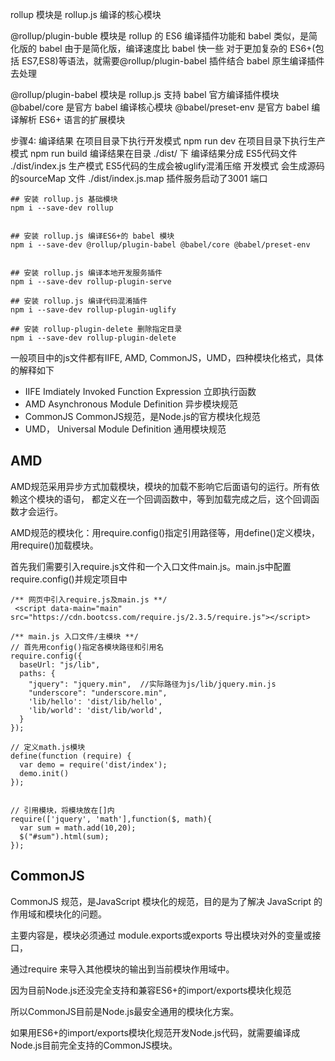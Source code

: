 rollup 模块是 rollup.js 编译的核心模块

@rollup/plugin-buble 模块是 rollup 的 ES6 编译插件功能和 babel 类似，是简化版的 babel 由于是简化版，编译速度比 babel 快一些
对于更加复杂的 ES6+(包括 ES7,ES8)等语法，就需要@rollup/plugin-babel 插件结合 babel 原生编译插件去处理

@rollup/plugin-babel 模块是 rollup.js 支持 babel 官方编译插件模块
@babel/core 是官方 babel 编译核心模块
@babel/preset-env 是官方 babel 编译解析 ES6+ 语言的扩展模块



步骤4: 编译结果
在项目目录下执行开发模式 npm run dev
在项目目录下执行生产模式 npm run build
编译结果在目录 ./dist/ 下
编译结果分成
ES5代码文件 ./dist/index.js
生产模式 ES5代码的生成会被uglify混淆压缩
开发模式 会生成源码的sourceMap 文件 ./dist/index.js.map
插件服务启动了3001 端口


```
## 安装 rollup.js 基础模块
npm i --save-dev rollup 


## 安装 rollup.js 编译ES6+的 babel 模块
npm i --save-dev @rollup/plugin-babel @babel/core @babel/preset-env


## 安装 rollup.js 编译本地开发服务插件
npm i --save-dev rollup-plugin-serve

## 安装 rollup.js 编译代码混淆插件
npm i --save-dev rollup-plugin-uglify

## 安装 rollup-plugin-delete 删除指定目录
npm i --save-dev rollup-plugin-delete
```

一般项目中的js文件都有IIFE, AMD, CommonJS，UMD，四种模块化格式，具体的解释如下

* IIFE Imdiately Invoked Function Expression 立即执行函数
* AMD Asynchronous Module Definition 异步模块规范
* CommonJS CommonJS规范，是Node.js的官方模块化规范
* UMD， Universal Module Definition 通用模块规范

## AMD

AMD规范采用异步方式加载模块，模块的加载不影响它后面语句的运行。所有依赖这个模块的语句，
都定义在一个回调函数中，等到加载完成之后，这个回调函数才会运行。

AMD规范的模块化：用require.config()指定引用路径等，用define()定义模块，用require()加载模块。

首先我们需要引入require.js文件和一个入口文件main.js。main.js中配置require.config()并规定项目中

```
/** 网页中引入require.js及main.js **/
 <script data-main="main" src="https://cdn.bootcss.com/require.js/2.3.5/require.js"></script>

/** main.js 入口文件/主模块 **/
// 首先用config()指定各模块路径和引用名
require.config({
  baseUrl: "js/lib",
  paths: {
    "jquery": "jquery.min",  //实际路径为js/lib/jquery.min.js
    "underscore": "underscore.min",
    'lib/hello': 'dist/lib/hello',
    'lib/world': 'dist/lib/world',
  }
});

// 定义math.js模块
define(function (require) {
  var demo = require('dist/index');
  demo.init()
});


// 引用模块，将模块放在[]内
require(['jquery', 'math'],function($, math){
  var sum = math.add(10,20);
  $("#sum").html(sum);
});
```


## CommonJS
CommonJS 规范，是JavaScript 模块化的规范，目的是为了解决 JavaScript 的作用域和模块化的问题。

主要内容是，模块必须通过 module.exports或exports 导出模块对外的变量或接口，

通过require 来导入其他模块的输出到当前模块作用域中。

因为目前Node.js还没完全支持和兼容ES6+的import/exports模块化规范

所以CommonJS目前是Node.js最安全通用的模块化方案。

如果用ES6+的import/exports模块化规范开发Node.js代码，就需要编译成Node.js目前完全支持的CommonJS模块。